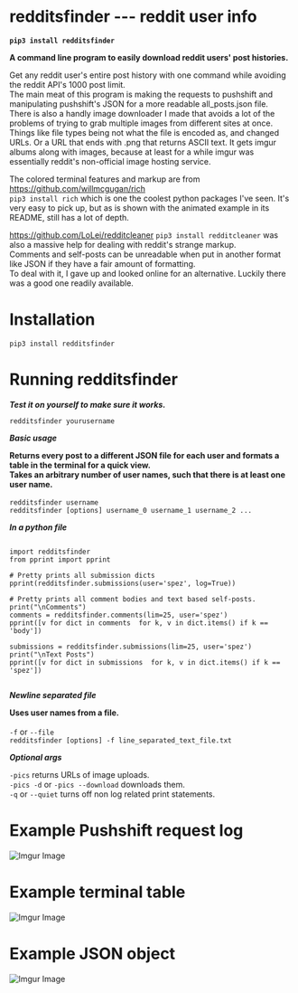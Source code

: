 # redditsfinder --- reddit user info
**`pip3 install redditsfinder`**

**A command line program to easily download reddit users' post histories.**

Get any reddit user's entire post history with one command while avoiding the reddit API's 1000 post limit. \
The main meat of this program is making the requests to pushshift and manipulating pushshift's JSON for a more readable all_posts.json file. \
There is also a handly image downloader I made that avoids a lot of the problems of trying to grab multiple images from different sites at once. Things like file types being not what the file is encoded as, and changed URLs. Or a URL that ends with .png that returns ASCII text. It gets imgur albums along with images, because at least for a while imgur was essentially reddit's non-official image hosting service.

The colored terminal features and markup are from https://github.com/willmcgugan/rich \
`pip3 install rich` which is one the coolest python packages I've seen. It's very easy to pick up, but as is shown with the animated example in its README, still has a lot of depth.  

https://github.com/LoLei/redditcleaner `pip3 install redditcleaner` was also a massive help for dealing with reddit's strange markup. \
Comments and self-posts can be unreadable when put in another format like JSON if they have a fair amount of formatting. \
To deal with it, I gave up and looked online for an alternative. Luckily there was a good one readily available.

# Installation
`pip3 install redditsfinder`

# Running redditsfinder

***Test it on yourself to make sure it works.***

`redditsfinder yourusername`

***Basic usage***

**Returns every post to a different JSON file for each user and formats a table in the terminal for a quick view.\
Takes an arbitrary number of user names, such that there is at least one user name.**\
\
`redditsfinder username`\
`redditsfinder [options] username_0 username_1 username_2 ...`

***In a python file***

```python3

import redditsfinder
from pprint import pprint

# Pretty prints all submission dicts
pprint(redditsfinder.submissions(user='spez', log=True))

# Pretty prints all comment bodies and text based self-posts.
print("\nComments")
comments = redditsfinder.comments(lim=25, user='spez')
pprint([v for dict in comments  for k, v in dict.items() if k == 'body'])

submissions = redditsfinder.submissions(lim=25, user='spez')
print("\nText Posts")
pprint([v for dict in submissions  for k, v in dict.items() if k == 'spez'])


```

***Newline separated file***

**Uses user names from a file.**\
\
`-f` or `--file`\
`redditsfinder [options] -f line_separated_text_file.txt`




***Optional args***

`-pics` returns URLs of image uploads.\
`-pics -d` or `-pics --download` downloads them.\
`-q` or `--quiet` turns off non log related print statements.

# Example Pushshift request log
![Imgur Image](https://imgur.com/VJDzFAh.png)

# Example terminal table
![Imgur Image](https://imgur.com/ZncrWFX.png)

# Example JSON object
![Imgur Image](https://imgur.com/SfoDXHQ.png)
